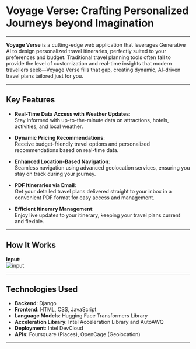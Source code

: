 # **Voyage Verse: Crafting Personalized Journeys beyond Imagination**

---

**Voyage Verse** is a cutting-edge web application that leverages Generative AI to design personalized travel itineraries, perfectly suited to your preferences and budget. Traditional travel planning tools often fail to provide the level of customization and real-time insights that modern travellers seek—Voyage Verse fills that gap, creating dynamic, AI-driven travel plans tailored just for you.

---

## **Key Features**

- **Real-Time Data Access with Weather Updates**:  
  Stay informed with up-to-the-minute data on attractions, hotels, activities, and local weather.
  
- **Dynamic Pricing Recommendations**:  
  Receive budget-friendly travel options and personalized recommendations based on real-time data.
  
- **Enhanced Location-Based Navigation**:  
  Seamless navigation using advanced geolocation services, ensuring you stay on track during your journey.
  
- **PDF Itineraries via Email**:  
  Get your detailed travel plans delivered straight to your inbox in a convenient PDF format for easy access and management.
  
- **Efficient Itinerary Management**:  
  Enjoy live updates to your itinerary, keeping your travel plans current and flexible.

---

## **How It Works**

**Input**:  
![input]()
<!--
**Output**:  
-->
---
<!---
## **Usage**

1. Clone the repository:
    ```bash
    git clone https://github.com/yourusername/voyage-verse.git
    ```
2. Navigate to the project directory:
    ```bash
    cd voyage-verse
    ```
3. Install dependencies:
    ```bash
    pip install -r requirements.txt
    ```
4. Run the application (Django):
    ```bash
    python manage.py runserver
    ```

---
--->
## **Technologies Used**

- **Backend**: Django  
- **Frontend**: HTML, CSS, JavaScript  
- **Language Models**: Hugging Face Transformers Library  
- **Acceleration Library**: Intel Acceleration Library and AutoAWQ  
- **Deployment**: Intel DevCloud  
- **APIs**: Foursquare (Places), OpenCage (Geolocation)

---
<!---
## **Advantages of Migrating to OneAPI**

- Availability of High Computing Services  
- Good Developer Support  
- Seamless Interface

---

## **Intel OneAPI**

**oneAPI** is an open, standards-based programming model that's designed to help developers create applications that target a variety of architectures, including CPUs, GPUs, and FPGAs. It's intended to eliminate the need for developers to maintain separate code bases for each architecture.

---

## **Utilizing Intel OneAPI PyTorch Acceleration**

To utilize Intel's acceleration, we're using the library `intel_extension_for_pytorch`:

```python
import intel_extension_for_pytorch as ipex
optimized_tag_generator = ipex.optimize(tag_generator, dtype=torch.bfloat16)
--->
